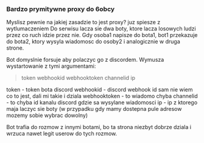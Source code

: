 ### Bardzo prymitywne proxy do 6obcy
Myslisz pewnie na jakiej zasadzie to jest proxy? juz spiesze z wytlumaczeniem
Do serwisu lacza sie dwa boty, ktore lacza losowych ludzi przez co ruch idzie przez nie.
Gdy osoba1 napisze do bota1, bot1 przekazuje do bota2, ktory wysyla wiadomosc do osoby2 i analogicznie w druga strone.

Bot domyslnie forsuje aby polaczyc go z discordem. Wymusza wystartowanie z tymi argumentami:
> token webhookid webhooktoken channelid ip

token - token bota discord
webhookid - discord webhook id sam nie wiem co to jest, dali mi takie i dziala
webhooktoken - to wiadomo chyba
channelid - to chyba id kanalu discord gdzie sa wysylane wiadomosci
ip - ip z ktorego maja laczyc sie boty (w przypadku gdy mamy dostepna pule adresow mozemy sobie wybrac dowolny)

Bot trafia do rozmow z innymi botami, bo ta strona niezbyt dobrze dziala i wrzuca nawet legit userow do tych rozmow.
